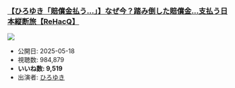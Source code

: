 ### [【ひろゆき「賠償金払う…」】なぜ今？踏み倒した賠償金…支払う日本縦断旅【ReHacQ】](https://www.youtube.com/watch?v=18Lb1U5pt0k)
[![](https://img.youtube.com/vi/18Lb1U5pt0k/hqdefault.jpg)](https://www.youtube.com/watch?v=18Lb1U5pt0k)
-   公開日: 2025-05-18
-   視聴数: 984,879
-   **いいね数: 9,519**
-   出演者: [ひろゆき](/rehacq_fan/people/ひろゆき "wikilink")
